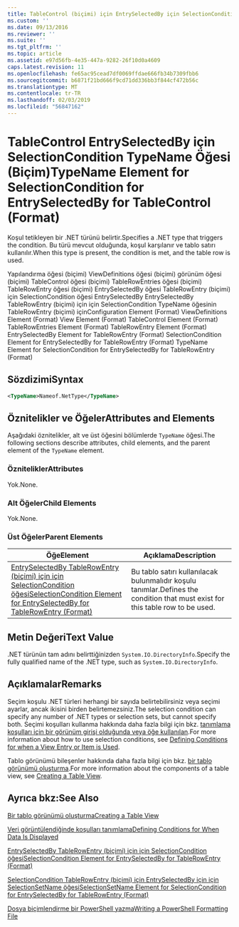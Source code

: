 ```yaml
---
title: TableControl (biçimi) için EntrySelectedBy için SelectionCondition için TypeName öğesi | Microsoft Docs
ms.custom: ''
ms.date: 09/13/2016
ms.reviewer: ''
ms.suite: ''
ms.tgt_pltfrm: ''
ms.topic: article
ms.assetid: e97d56fb-4e35-447a-9282-26f10d0a4609
caps.latest.revision: 11
ms.openlocfilehash: fe65ac95cead7df0069ffdae666fb34b7309fbb6
ms.sourcegitcommit: b6871f21bd666f9cd71dd336bb3f844cf472b56c
ms.translationtype: MT
ms.contentlocale: tr-TR
ms.lasthandoff: 02/03/2019
ms.locfileid: "56847162"
---
```

# <a name="typename-element-for-selectioncondition-for-entryselectedby-for-tablecontrol-format"></a><span data-ttu-id="a8ed8-102">TableControl EntrySelectedBy için SelectionCondition TypeName Öğesi (Biçim)</span><span class="sxs-lookup"><span data-stu-id="a8ed8-102">TypeName Element for SelectionCondition for EntrySelectedBy for TableControl (Format)</span></span>

<span data-ttu-id="a8ed8-103">Koşul tetikleyen bir .NET türünü belirtir.</span><span class="sxs-lookup"><span data-stu-id="a8ed8-103">Specifies a .NET type that triggers the condition.</span></span> <span data-ttu-id="a8ed8-104">Bu türü mevcut olduğunda, koşul karşılanır ve tablo satırı kullanılır.</span><span class="sxs-lookup"><span data-stu-id="a8ed8-104">When this type is present, the condition is met, and the table row is used.</span></span>

<span data-ttu-id="a8ed8-105">Yapılandırma öğesi (biçimi) ViewDefinitions öğesi (biçimi) görünüm öğesi (biçimi) TableControl öğesi (biçimi) TableRowEntries öğesi (biçimi) TableRowEntry öğesi (biçimi) EntrySelectedBy öğesi TableRowEntry (biçimi) için SelectionCondition öğesi EntrySelectedBy EntrySelectedBy TableRowEntry (biçimi) için için SelectionCondition TypeName öğesinin TableRowEntry (biçimi) için</span><span class="sxs-lookup"><span data-stu-id="a8ed8-105">Configuration Element (Format) ViewDefinitions Element (Format) View Element (Format) TableControl Element (Format) TableRowEntries Element (Format) TableRowEntry Element (Format) EntrySelectedBy Element for TableRowEntry (Format) SelectionCondition Element for EntrySelectedBy for TableRowEntry (Format) TypeName Element for SelectionCondition for EntrySelectedBy for TableRowEntry (Format)</span></span>

## <a name="syntax"></a><span data-ttu-id="a8ed8-106">Sözdizimi</span><span class="sxs-lookup"><span data-stu-id="a8ed8-106">Syntax</span></span>

```xml
<TypeName>Nameof.NetType</TypeName>
```

## <a name="attributes-and-elements"></a><span data-ttu-id="a8ed8-107">Öznitelikler ve Öğeler</span><span class="sxs-lookup"><span data-stu-id="a8ed8-107">Attributes and Elements</span></span>

<span data-ttu-id="a8ed8-108">Aşağıdaki öznitelikler, alt ve üst öğesini bölümlerde `TypeName` öğesi.</span><span class="sxs-lookup"><span data-stu-id="a8ed8-108">The following sections describe attributes, child elements, and the parent element of the `TypeName` element.</span></span>

### <a name="attributes"></a><span data-ttu-id="a8ed8-109">Öznitelikler</span><span class="sxs-lookup"><span data-stu-id="a8ed8-109">Attributes</span></span>

<span data-ttu-id="a8ed8-110">Yok.</span><span class="sxs-lookup"><span data-stu-id="a8ed8-110">None.</span></span>

### <a name="child-elements"></a><span data-ttu-id="a8ed8-111">Alt Öğeler</span><span class="sxs-lookup"><span data-stu-id="a8ed8-111">Child Elements</span></span>

<span data-ttu-id="a8ed8-112">Yok.</span><span class="sxs-lookup"><span data-stu-id="a8ed8-112">None.</span></span>

### <a name="parent-elements"></a><span data-ttu-id="a8ed8-113">Üst Öğeler</span><span class="sxs-lookup"><span data-stu-id="a8ed8-113">Parent Elements</span></span>

|<span data-ttu-id="a8ed8-114">Öğe</span><span class="sxs-lookup"><span data-stu-id="a8ed8-114">Element</span></span>|<span data-ttu-id="a8ed8-115">Açıklama</span><span class="sxs-lookup"><span data-stu-id="a8ed8-115">Description</span></span>|
|-------------|-----------------|
|[<span data-ttu-id="a8ed8-116">EntrySelectedBy TableRowEntry (biçimi) için için SelectionCondition öğesi</span><span class="sxs-lookup"><span data-stu-id="a8ed8-116">SelectionCondition Element for EntrySelectedBy for TableRowEntry (Format)</span></span>](./selectioncondition-element-for-entryselectedby-for-tablecontrol-format.md)|<span data-ttu-id="a8ed8-117">Bu tablo satırı kullanılacak bulunmalıdır koşulu tanımlar.</span><span class="sxs-lookup"><span data-stu-id="a8ed8-117">Defines the condition that must exist for this table row to be used.</span></span>|

## <a name="text-value"></a><span data-ttu-id="a8ed8-118">Metin Değeri</span><span class="sxs-lookup"><span data-stu-id="a8ed8-118">Text Value</span></span>

<span data-ttu-id="a8ed8-119">.NET türünün tam adını belirttiğinizden `System.IO.DirectoryInfo`.</span><span class="sxs-lookup"><span data-stu-id="a8ed8-119">Specify the fully qualified name of the .NET type, such as `System.IO.DirectoryInfo`.</span></span>

## <a name="remarks"></a><span data-ttu-id="a8ed8-120">Açıklamalar</span><span class="sxs-lookup"><span data-stu-id="a8ed8-120">Remarks</span></span>

<span data-ttu-id="a8ed8-121">Seçim koşulu .NET türleri herhangi bir sayıda belirtebilirsiniz veya seçimi ayarlar, ancak ikisini birden belirtemezsiniz.</span><span class="sxs-lookup"><span data-stu-id="a8ed8-121">The selection condition can specify any number of .NET types or selection sets, but cannot specify both.</span></span> <span data-ttu-id="a8ed8-122">Seçimi koşulları kullanma hakkında daha fazla bilgi için bkz. [tanımlama koşulları için bir görünüm girişi olduğunda veya öğe kullanılan](./defining-conditions-for-displaying-data.md).</span><span class="sxs-lookup"><span data-stu-id="a8ed8-122">For more information about how to use selection conditions, see [Defining Conditions for when a View Entry or Item is Used](./defining-conditions-for-displaying-data.md).</span></span>

<span data-ttu-id="a8ed8-123">Tablo görünümü bileşenler hakkında daha fazla bilgi için bkz. [bir tablo görünümü oluşturma](./creating-a-table-view.md).</span><span class="sxs-lookup"><span data-stu-id="a8ed8-123">For more information about the components of a table view, see [Creating a Table View](./creating-a-table-view.md).</span></span>

## <a name="see-also"></a><span data-ttu-id="a8ed8-124">Ayrıca bkz:</span><span class="sxs-lookup"><span data-stu-id="a8ed8-124">See Also</span></span>

[<span data-ttu-id="a8ed8-125">Bir tablo görünümü oluşturma</span><span class="sxs-lookup"><span data-stu-id="a8ed8-125">Creating a Table View</span></span>](./creating-a-table-view.md)

[<span data-ttu-id="a8ed8-126">Veri görüntülendiğinde koşulları tanımlama</span><span class="sxs-lookup"><span data-stu-id="a8ed8-126">Defining Conditions for When Data Is Displayed</span></span>](./defining-conditions-for-displaying-data.md)

[<span data-ttu-id="a8ed8-127">EntrySelectedBy TableRowEntry (biçimi) için için SelectionCondition öğesi</span><span class="sxs-lookup"><span data-stu-id="a8ed8-127">SelectionCondition Element for EntrySelectedBy for TableRowEntry (Format)</span></span>](./selectioncondition-element-for-entryselectedby-for-tablecontrol-format.md)

[<span data-ttu-id="a8ed8-128">SelectionCondition TableRowEntry (biçimi) için EntrySelectedBy için için SelectionSetName öğesi</span><span class="sxs-lookup"><span data-stu-id="a8ed8-128">SelectionSetName Element for SelectionCondition for EntrySelectedBy for TableRowEntry (Format)</span></span>](./selectionsetname-element-for-selectioncondition-for-entryselectedby-for-tablecontrol-format.md)

[<span data-ttu-id="a8ed8-129">Dosya biçimlendirme bir PowerShell yazma</span><span class="sxs-lookup"><span data-stu-id="a8ed8-129">Writing a PowerShell Formatting File</span></span>](./writing-a-powershell-formatting-file.md)
